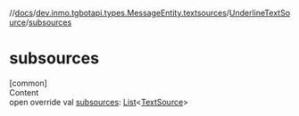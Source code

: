 //[docs](../../../index.md)/[dev.inmo.tgbotapi.types.MessageEntity.textsources](../index.md)/[UnderlineTextSource](index.md)/[subsources](subsources.md)



# subsources  
[common]  
Content  
open override val [subsources](subsources.md): [List](https://kotlinlang.org/api/latest/jvm/stdlib/kotlin.collections/-list/index.html)<[TextSource](../../dev.inmo.tgbotapi.CommonAbstracts/-text-source/index.md)>  



